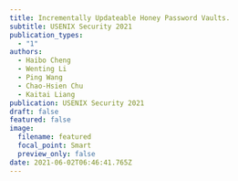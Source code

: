 ```yaml
---
title: Incrementally Updateable Honey Password Vaults.
subtitle: USENIX Security 2021
publication_types:
  - "1"
authors:
  - Haibo Cheng
  - Wenting Li
  - Ping Wang
  - Chao-Hsien Chu
  - Kaitai Liang
publication: USENIX Security 2021
draft: false
featured: false
image:
  filename: featured
  focal_point: Smart
  preview_only: false
date: 2021-06-02T06:46:41.765Z
---
```

